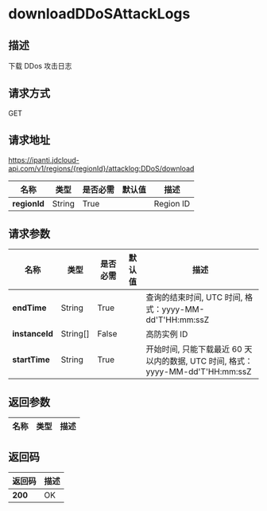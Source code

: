 # downloadDDoSAttackLogs


## 描述
下载 DDos 攻击日志

## 请求方式
GET

## 请求地址
https://ipanti.jdcloud-api.com/v1/regions/{regionId}/attacklog:DDoS/download

|名称|类型|是否必需|默认值|描述|
|---|---|---|---|---|
|**regionId**|String|True||Region ID|

## 请求参数
|名称|类型|是否必需|默认值|描述|
|---|---|---|---|---|
|**endTime**|String|True||查询的结束时间, UTC 时间, 格式：yyyy-MM-dd'T'HH:mm:ssZ|
|**instanceId**|String[]|False||高防实例 ID|
|**startTime**|String|True||开始时间, 只能下载最近 60 天以内的数据, UTC 时间, 格式：yyyy-MM-dd'T'HH:mm:ssZ|


## 返回参数
|名称|类型|描述|
|---|---|---|



## 返回码
|返回码|描述|
|---|---|
|**200**|OK|
